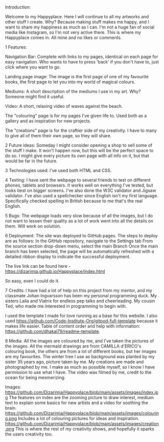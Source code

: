 Introduction:

Welcome to my Happyplace.
Here I will continue to all my artworks and other stuff I create.
Why? Because making stuff makes me happy, and I want to share my happiness as much as I can.
I'm not a huge fan of social media like Instagram, so I'm not very active there. 
This is where my Happyplace comes in. All mine and no likes or comments.


1 Features:

Navigation Bar: Complete with links to my pages, identical on each page for easy navigation. 
Who wants to have to press 'back' if you don't have to, just click where you want to go.


Landing page image: The image is the first page of one of my favourite books, the first page to let
you into my world of magical colours.


Mediums: A short description of the mediums I use in my art. 
Why? Someone might find it useful.

Video: A short, relaxing video of waves against the beach.

The "colouring" page is for my pages I've given life to. Used both as a gallery and as inspiration for new projects.

The "creations" page is for the craftier side of my creativity. I have to many to give all of them their own page, so they will share. 



2 Future ideas:
Someday I might consider opening a shop to sell some of the stuff I make. It won't happen now, but this will be the perfect space to do so.
I might give every picture its own page with all info on it, but that would be far in the future.


3 Technologies used:
I've used both HTML and CSS.


4 Testing: 
I have sent the webpage to several friends to test on different phones, tablets and browsers. 
It works well on everything I've tested, but looks best on bigger screens. 
I've also done the W3C validator and Jigsaw validator.
I've also used a spellchecker since English isn't my first language. 
Specifically checked spelling in British because to me that's the real English.

5 Bugs:
The webpage loads very slow because of all the images, but I do not want to lessen their quality as a lot of work went into all the details on them. Will work on solution.

6 Deployment:
The site was deployed to GitHub pages. 
The steps to deploy are as follows:
In the GitHub repository, navigate to the Settings tab
From the source section drop-down menu, select the main Branch
Once the main branch has been selected, the page will be automatically refreshed with a detailed ribbon display to indicate the successful deployment.

The live link can be found here - https://dizarimia.github.io/Happyplace/index.html

So easy, even I could do it. 

7 Credits:
I have had a lot of help on this project from my mentor, and my classmate Johan Ingvarsson has been my personal programming duck.
My sisters Laila and Viatrix for endless pep talks and cheerleading.
My cousin Ted, who made me interested in programming to begin with.

I used the template I made for love running as a base for this website.
I also used https://github.com/Code-Institute-Org/gitpod-full-template because it makes life easier.
Table of content order and help with information: https://github.com/dhakal79/readme-template.

8 Media:
All the images are coloured by me, and I've taken the pictures of the images. 
All the mermaid drawings are from CAMILLA d'ERICO's colouring book, the others are from a lot of different books, but her images are my favourites.
The winter tree I use as background was planted by my sister 35 years ago, picture taken by me.
My creations are made and photographed by me.
I make as much as possible myself, so I know I have permission to use what I have.
The video was filmed by me, credit to the ocean for being mesmerizing.

Images: 
https://github.com/Dizarimia/Happyplace/blob/main/assets/images/index.jpg
The features on index are the zooming picture to draw interest, medium text to explain some basics for new artists and a video for soothing the brain.
https://github.com/Dizarimia/Happyplace/blob/main/assets/images/colouring.png
Includes a lot of colouring pictures for ideas and inspiration.
https://github.com/Dizarimia/Happyplace/blob/main/assets/images/creation.png
This is where the rest of my creativity shows, and hopefully it sparks the users creativity too.

